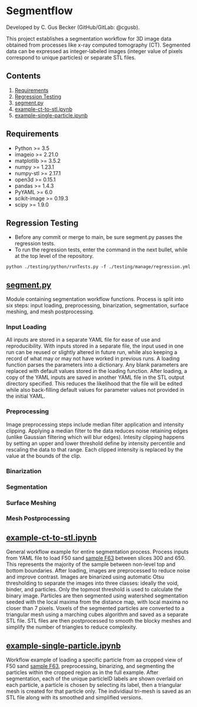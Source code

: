# Segmentflow
Developed by C. Gus Becker (GitHub/GitLab: @cgusb).

This project establishes a segmentation workflow for 3D image data obtained from processes like x-ray computed tomography (CT). Segmented data can be expressed as integer-labeled images (integer value of pixels correspond to unique particles) or separate STL files.

## Contents
1. [Requirements](#requirements)
2. [Regression Testing](#regression)
2. [segment.py](#segment.py)
3. [example-ct-to-stl.ipynb](#example-ct-to-stl.ipynb)
4. [example-single-particle.ipynb](#example-single-particle.ipynb)

## Requirements <a name="requirements"></a>
- Python >= 3.5
- imageio >= 2.21.0
- matplotlib >= 3.5.2
- numpy >= 1.23.1
- numpy-stl >= 2.17.1
- open3d >= 0.15.1
- pandas >= 1.4.3
- PyYAML >= 6.0
- scikit-image >= 0.19.3
- scipy >= 1.9.0

## Regression Testing <a name="regression"></a>
- Before any commit or merge to main, be sure segment.py passes the regression tests.
- To run the regression tests, enter the command in the next bullet, while at the top level of the repository.
```
python ./testing/python/runTests.py -f ./testing/manage/regression.yml
```

## [segment.py](segment.py) <a name="segment.py"></a>
Module containing segmentation workflow functions. Process is split into six steps: input loading, preprocessing, binarization, segmentation, surface meshing, and mesh postprocessing.

### Input Loading
All inputs are stored in a separate YAML file for ease of use and reproducibility. With inputs stored in a separate file, the input used in one run can be reused or slightly altered in future run, while also keeping a record of what may or may not have worked in previous runs. A loading function parses the parameters into a dictionary. Any blank parameters are replaced with default values stored in the loading function. After loading, a copy of the YAML inputs are saved in another YAML file in the STL output directory specified. This reduces the likelihood that the file will be edited while also back-filling default values for parameter values not provided in the initial YAML.

### Preprocessing
Image preprocessing steps include median filter application and intensity clipping. Applying a median filter to the data reduces noise retaining edges (unlike Gaussian filtering which will blur edges). Intesity clipping happens by setting an upper and lower threshold define by intensity percentile and rescaling the data to that range. Each clipped intensity is replaced by the value at the bounds of the clip.

### Binarization
### Segmentation
### Surface Meshing
### Mesh Postprocessing

## [example-ct-to-stl.ipynb](example-ct-to-stl.ipynb) <a name="example-ct-to-stl.ipynb"></a>
General workflow example for entire segmentation process. Process inputs from YAML file to load F50 sand [sample F63](https://micromorph.gitlab.io/projectwebsite/ExpDetailsForSample_F63.html) between slices 300 and 650. This represents the majority of the sample between non-level top and bottom boundaries. After loading, images are preprocessed to reduce noise and improve contrast. Images are binarized using automatic Otsu thresholding to separate the images into three classes: ideally the void, binder, and particles. Only the topmost threshold is used to calculate the binary image. Particles are then segmented using watershed segmentation seeded with the local maxima from the distance map, with local maxima no closer than 7 pixels. Voxels of the segmented particles are converted to a triangular mesh using a marching cubes algorithm and saved as a separate STL file. STL files are then postprocessed to smooth the blocky meshes and simplify the number of triangles to reduce complexity.

## [example-single-particle.ipynb](example-single-particle.ipynb) <a name="example-single-particle.ipynb"></a>
Workflow example of loading a specific particle from aa cropped view of F50 sand [sample F63](https://micromorph.gitlab.io/projectwebsite/ExpDetailsForSample_F63.html), preprocessing, binarizing, and segmenting the particles within the cropped region as in the full example. After segmentation, each of the unique particleID labels are shown overlaid on each particle, a particle is chosen by selecting its label, then a triangular mesh is created for that particle only. The individiaul tri-mesh is saved as an STL file along with its smoothed and simplified versions.


